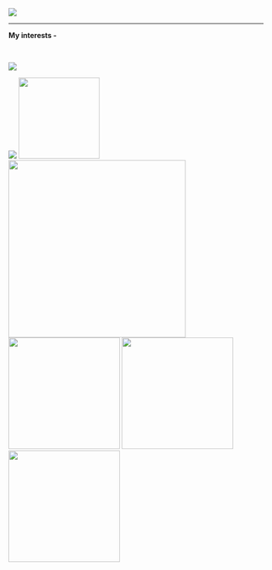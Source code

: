 <a href="https://git.io/typing-svg"><img src="[![Typing SVG](https://readme-typing-svg.demolab.com?font=San+Francisco+&pause=1000&color=48C688DF&background=2FB19900&random=false&width=435&lines=Hello%2C+I+AM+ASTROMAX%F0%9F%97%BF;Chess+is+my+passion;Coding+fuels+my+creativity)](https://git.io/typing-svg)" /></a>
<hr>

<b> My interests -  </b>

<br>

![](https://komarev.com/ghpvc/?username=AstroMax101&color=green)

<span> 
     
<img src="https://encrypted-tbn0.gstatic.com/images?q=tbn:ANd9GcQpngGRjYX1ca7qAADU3K6eGLj7ShQE3L2otdzfryl_Y9Ht2QRoQKYQbsXd36XIxMbYOw0&usqp=CAU">

<img src="https://upload.wikimedia.org/wikipedia/commons/thumb/d/d5/CSS3_logo_and_wordmark.svg/1200px-CSS3_logo_and_wordmark.svg.png" width="160px">

<img src="https://www.developer.com/wp-content/uploads/2021/09/Java-tutorials.jpg" width="350px">

<img src="https://www.computerhope.com/jargon/j/javascript.png" width="220px">
     
<img src="https://developer.apple.com/swift/images/swift-og.png" width="220px">
     
<img src="https://upload.wikimedia.org/wikipedia/commons/thumb/1/18/ISO_C%2B%2B_Logo.svg/640px-ISO_C%2B%2B_Logo.svg.png" width="220px">
          
</span>
